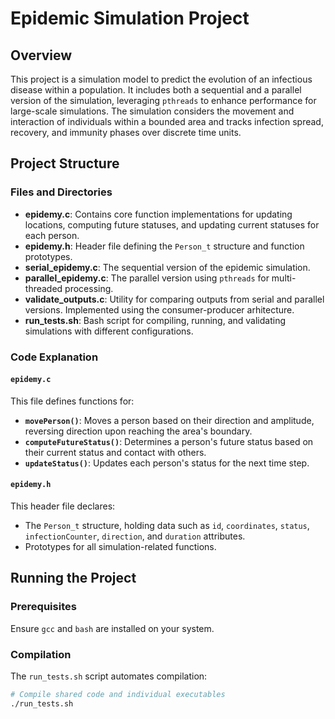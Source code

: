 # Epidemic Simulation Project

## Overview

This project is a simulation model to predict the evolution of an infectious disease within a population. It includes both a sequential and a parallel version of the simulation, leveraging `pthreads` to enhance performance for large-scale simulations. The simulation considers the movement and interaction of individuals within a bounded area and tracks infection spread, recovery, and immunity phases over discrete time units.

## Project Structure

### Files and Directories

- **epidemy.c**: Contains core function implementations for updating locations, computing future statuses, and updating current statuses for each person.
- **epidemy.h**: Header file defining the `Person_t` structure and function prototypes.
- **serial_epidemy.c**: The sequential version of the epidemic simulation.
- **parallel_epidemy.c**: The parallel version using `pthreads` for multi-threaded processing.
- **validate_outputs.c**: Utility for comparing outputs from serial and parallel versions. Implemented using the consumer-producer arhitecture.
- **run_tests.sh**: Bash script for compiling, running, and validating simulations with different configurations.

### Code Explanation

#### `epidemy.c`

This file defines functions for:
- **`movePerson()`**: Moves a person based on their direction and amplitude, reversing direction upon reaching the area's boundary.
- **`computeFutureStatus()`**: Determines a person's future status based on their current status and contact with others.
- **`updateStatus()`**: Updates each person's status for the next time step.

#### `epidemy.h`

This header file declares:
- The `Person_t` structure, holding data such as `id`, `coordinates`, `status`, `infectionCounter`, `direction`, and `duration` attributes.
- Prototypes for all simulation-related functions.

## Running the Project

### Prerequisites

Ensure `gcc` and `bash` are installed on your system.

### Compilation

The `run_tests.sh` script automates compilation:

```bash
# Compile shared code and individual executables
./run_tests.sh
